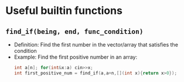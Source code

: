 # Useful builtin functions

## `find_if(being, end, func_condition)`
- Definition: Find the first number in the vector/array that satisfies the condition
- Example: Find the first positive number in an array:
  ```cpp
  int a[n]; for(int&x:a) cin>>x;
  int first_positive_num = find_if(a,a+n,[](int x){return x>0});
  ```